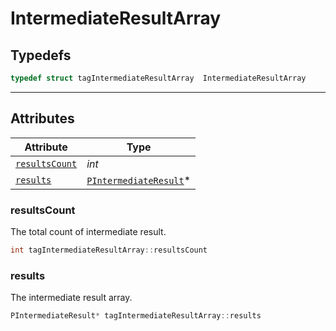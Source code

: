 # IntermediateResultArray
  

## Typedefs

```cpp
typedef struct tagIntermediateResultArray  IntermediateResultArray
```  
  
---
  

## Attributes
  
| Attribute | Type |
|---------- | ---- |
| [`resultsCount`](#resultscount) | *int* |
| [`results`](#results) | [`PIntermediateResult`](IntermediateResult.md)*  |


### resultsCount
The total count of intermediate result.
```cpp
int tagIntermediateResultArray::resultsCount
```

### results
The intermediate result array.
```cpp
PIntermediateResult* tagIntermediateResultArray::results
```


